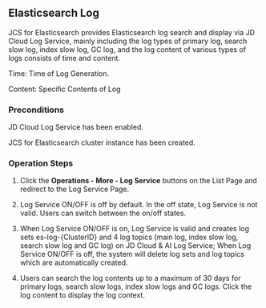 ## Elasticsearch Log
JCS for Elasticsearch provides Elasticsearch log search and display via JD Cloud Log Service, mainly including the log types of primary log, search slow log, index slow log, GC log, and the log content of various types of logs consists of time and content.</br>

Time: Time of Log Generation.</br>

Content: Specific Contents of Log</br>

### Preconditions
JD Cloud Log Service has been enabled.</br>

JCS for Elasticsearch cluster instance has been created.</br>

### Operation Steps
1. Click the **Operations - More - Log Service** buttons on the List Page and redirect to the Log Service Page.</br>

2. Log Service ON/OFF is off by default. In the off state, Log Service is not valid. Users can switch between the on/off states.</br>

3. When Log Service ON/OFF is on, Log Service is valid and creates log sets es-log-{ClusterID} and 4 log topics (main log, index slow log, search slow log and GC log) on JD Cloud & AI Log Service; When Log Service ON/OFF is off, the system will delete log sets and log topics which are automatically created.</br>

4. Users can search the log contents up to a maximum of 30 days for primary logs, search slow logs, index slow logs and GC logs. Click the log content to display the log context.</br>

